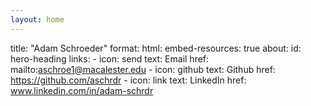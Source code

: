```yaml
---
layout: home
---
```


title: "Adam Schroeder"
format: 
  html:
    embed-resources: true
about: 
  id: hero-heading
  links:
    - icon: send
      text: Email
      href: mailto:aschroe1@macalester.edu
    - icon: github
      text: Github
      href: https://github.com/aschrdr
    - icon: link
      text: LinkedIn
      href: www.linkedin.com/in/adam-schrdr
